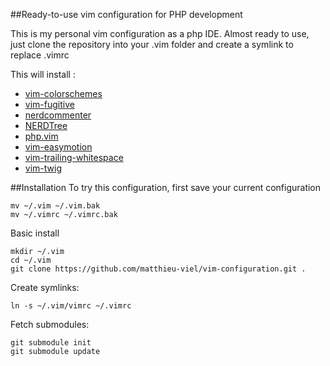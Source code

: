 ##Ready-to-use vim configuration for PHP development

This is my personal vim configuration as a php IDE. Almost ready to use, just clone the repository into your .vim folder and create a symlink to replace .vimrc

This will install :

* [vim-colorschemes](https://github.com/flazz/vim-colorschemes)
* [vim-fugitive](https://github.com/tpope/vim-fugitive)
* [nerdcommenter](https://github.com/scrooloose/nerdcommenter)
* [NERDTree](https://github.com/scrooloose/nerdtree)
* [php.vim](https://github.com/StanAngeloff/php.vim)
* [vim-easymotion](https://github.com/Lokaltog/vim-easymotion)
* [vim-trailing-whitespace](https://github.com/bronson/vim-trailing-whitespace)
* [vim-twig](https://github.com/evidens/vim-twig)


##Installation
To try this configuration, first save your current configuration

    mv ~/.vim ~/.vim.bak
    mv ~/.vimrc ~/.vimrc.bak

Basic install

    mkdir ~/.vim
    cd ~/.vim
    git clone https://github.com/matthieu-viel/vim-configuration.git .

Create symlinks:

    ln -s ~/.vim/vimrc ~/.vimrc

Fetch submodules:

    git submodule init
    git submodule update
